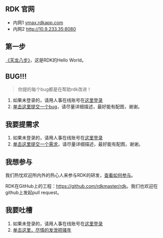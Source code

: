 ## RDK 官网
- 内网1 [vmax.rdkapp.com](http://vmax.rdkapp.com)
- 内网2 <http://10.9.233.35:8080> 

## 第一步
[《天龙八步》](http://10.9.233.35:8080/doc/best_practise/index.html)，这是RDK的Hello World。

## BUG!!!
> 你提的每个bug都是在帮助rdk改进！

1. 如果未登录的，请用人事在线账号在[这里登录](http://gitlab.zte.com.cn/users/sign_in)
2. [单击这里提交一个bug](http://gitlab.zte.com.cn/10045812/rdk/issues/new)，请尽量详细描述，最好能有配图，谢谢。

## 我要提需求
1. 如果未登录的，请用人事在线账号在[这里登录](http://gitlab.zte.com.cn/users/sign_in)
2. [单击这里提交一个需求](http://gitlab.zte.com.cn/10045812/rdk/issues/new)，请尽量详细描述，最好能有配图，谢谢。

## 我想参与
我们热忱欢迎所内外的热心人来参与RDK的研发，[查看如何参与](http://10.9.233.35:8080/doc/get-involved.html#work-flow)。

RDK在GitHub上的工程：<https://github.com/rdkmaster/rdk>。我们也欢迎在github上发起pull request。

## 我要吐槽
1. 如果未登录的，请用人事在线账号在[这里登录](http://gitlab.zte.com.cn/users/sign_in)
2. [单击这里，尽情的发泄把骚年](http://gitlab.zte.com.cn/10045812/rdk/issues/new)